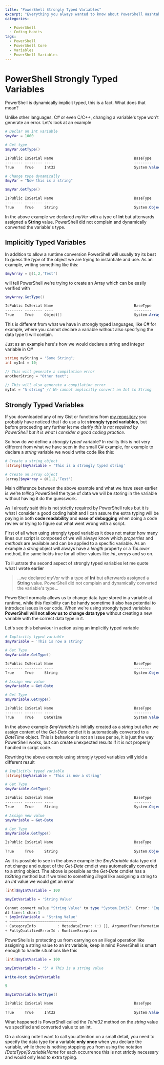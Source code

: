 ```yaml
---
title: "PowerShell Strongly Typed Variables"
excerpt: "Everything you always wanted to know about PowerShell Hashtables  and never dared to ask"
categories:

  - PowerShell
  - Coding Habits
tags:
  - PowerShell
  - PowerShell Core
  - Variables
  - PowerShell Variables
---
```


# PowerShell Strongly Typed Variables

PowerShell is dynamically implicit typed, this is a fact. What does that mean? 

Unlike other languages, C# or even C/C++, changing a variable's type won't generate an error. Let's look at an example

```powershell
# Declar an int variable
$myVar = 1000

# Get type
$myVar.GetType()

IsPublic IsSerial Name                                     BaseType
-------- -------- ----                                     --------
True     True     Int32                                    System.ValueType

# Change type dynamically
$myVar = "Now this is a string"

$myVar.GetType()

IsPublic IsSerial Name                                     BaseType
-------- -------- ----                                     --------
True     True     String                                   System.Object

```

In the above example we declared *myVar* with a type of **Int** but afterwards assigned a **String** value. PowerShell did not complain and dynamically converted the variable's type.

## Implicitly Typed Variables

In addition to allow a runtime conversion PowerShell will usually try its best to guess the *type* of the object we are trying to instantiate and use.  As an example, writing something like this:

```powershell
$myArray = @(1,2,'Test')
```

will tell PowerShell we're trying to create an Array which can be easily verified with

```powershell
$myArray.GetType()

IsPublic IsSerial Name                                     BaseType
-------- -------- ----                                     --------
True     True     Object[]                                 System.Array
```

This is different from what we have in strongly typed languages, like C# for example, where you cannot declare a variable without also specifying the data type ti will contain.



Just as an example here's how we would declare a string and integer variable in C#

```c#
string myString = "Some String";
int myInt = 10;

// This will generate a compilation error
anotherString = "Other text";
    
// This will also generate a compilation error
myInt = "A string" // We cannot implicitly convert an Int to String
```



## Strongly Typed Variables

If you downloaded any of my Gist or functions from [my repository](https://github.com/PsCustomObject?tab=repositories) you probably have noticed that I do use a lot **strongly typed variables**, but before proceeding any further let me clarify *this is not required by PowerShell but it is what I consider a good coding practice*. 



So how do we define a *strongly typed* variable? In reality this is not very different from what we have seen in the small C# example, for example to declare a *string* variable we would write code like this:



```powershell
# Create a string object
[string]$myVariable = 'This is a strongly typed string'

# Create an array object
[array]$myArray = @(1,2,'Test')
```



Main difference between the above example and what we have seen earlier is we're *telling* PowerShell the type of data we will be storing in the variable without having it do the guesswork.



As I already said this is not strictly required by PowerShell rules but it is what I consider a good coding habit and I can assure the extra typing will be paying in both **code readability** and **ease of debugging** when doing a code review or trying to figure out what went wrong with a script. 



First of all when using strongly typed variables it does not matter how many lines our script is composed of we will always know which *properties* and *methods* are available and can be applied to a specific variable. As an example a *string* object will always have a *length* property or a *ToLower* method, the same holds true for all other values like *int*, *arrays* and so on. 



To illustrate the second aspect of strongly typed variables let me quote what I wrote earlier

> ...we declared *myVar* with a type of **Int** but afterwards assigned a **String** value. PowerShell did not complain and dynamically converted the variable's type...

PowerShell normally allows us to change data type stored in a variable at runtime, while this flexibility can be handy sometime it also has potential to introduce issues in our code. When we're using strongly typed variables **PowerShell will not allow us to change data type** without creating a new variable with the correct data type in it.



Let's see this behaviour in action using an implicitly typed variable

```powershell
# Implicitly typed variable
$myVariable = 'This is now a string'

# Get Type
$myVariable.GetType()

IsPublic IsSerial Name                                     BaseType
-------- -------- ----                                     --------
True     True     String                                   System.Object

# Assign new value
$myVariable = Get-Date

# Get Type
$myVariable.GetType()

IsPublic IsSerial Name                                     BaseType
-------- -------- ----                                     --------
True     True     DateTime                                 System.ValueType
```

In the above example *$myVariable* is initially created as a *string* but after we assign content of the *Get-Date* cmdlet it is automatically converted to a *DateTime* object. This is behaviour is not an issue per se, it is just the way PowerShell works, but can create unexpected results if it is not properly handled in script code. 



Rewriting the above example using strongly typed variables will yield a different result

```powershell
# Implicitly typed variable
[string]$myVariable = 'This is now a string'

# Get Type
$myVariable.GetType()

IsPublic IsSerial Name                                     BaseType
-------- -------- ----                                     --------
True     True     String                                   System.Object

# Assign new value
$myVariable = Get-Date

# Get Type
$myVariable.GetType()

IsPublic IsSerial Name                                     BaseType
-------- -------- ----                                     --------
True     True     String                                   System.Object
```

As it is possible to see in the above example the *$myVariable* data type did not change and output of the *Get-Date* cmdlet was automatically converted to a string object. The above is possible as the *Get-Date* cmdlet has a *toString* method but if we tried to something *illegal* like assigning a string to an *Int* value we would get an error

```powershell
[int]$myIntVariable = 100

$myIntVariable = 'String Value'

Cannot convert value "String Value" to type "System.Int32". Error: "Input string was not in a correct format."
At line:1 char:1
+ $myIntVariable = 'String Value'
+ ~~~~~~~~~~~~~~~~~~~~~~~~~~~~~~~
+ CategoryInfo          : MetadataError: (:) [], ArgumentTransformationMetadataException
+ FullyQualifiedErrorId : RuntimeException
```

PowerShells is protecting us from carrying on an illegal operation like assigning a string value to an int variable, keep in mind PowerShell is smart enough to handle situations like this 

```powershell
[int]$myIntVariable = 100

$myIntVariable = '5' # This is a string value

Write-Host $myIntVariable 

5

$myIntVariable.GetType()

IsPublic IsSerial Name                                     BaseType
-------- -------- ----                                     --------
True     True     Int32                                    System.ValueType
```

What happened is PowerShell called the *ToInt32* method on the *string* value we specified and converted value to an int.



On a closing note I want to call you attention on a small detail, you need to specify the data type for a variable **only once** when you declare the variable, while there is nothing stopping you from using the notation *[DataType]$variableName* for each occurrence this is not strictly necessary and would only lead to extra typing.